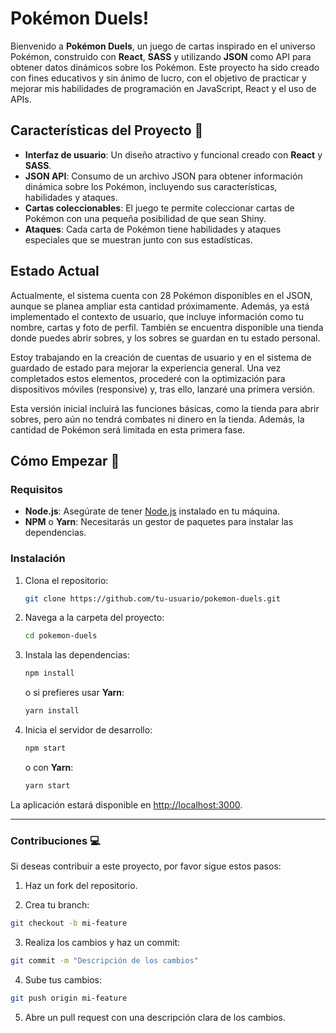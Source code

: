 
# Pokémon Duels!


Bienvenido a **Pokémon Duels**, un juego de cartas inspirado en el universo Pokémon, construido con **React**, **SASS** y utilizando **JSON** como API para obtener datos dinámicos sobre los Pokémon. Este proyecto ha sido creado con fines educativos y sin ánimo de lucro, con el objetivo de practicar y mejorar mis habilidades de programación en JavaScript, React y el uso de APIs.

## Características del Proyecto 🔧

- **Interfaz de usuario**: Un diseño atractivo y funcional creado con **React** y **SASS**.
- **JSON API**: Consumo de un archivo JSON para obtener información dinámica sobre los Pokémon, incluyendo sus características, habilidades y ataques.
- **Cartas coleccionables**: El juego te permite coleccionar cartas de Pokémon con una pequeña posibilidad de que sean Shiny.
- **Ataques**: Cada carta de Pokémon tiene habilidades y ataques especiales que se muestran junto con sus estadísticas.

## Estado Actual
Actualmente, el sistema cuenta con 28 Pokémon disponibles en el JSON, aunque se planea ampliar esta cantidad próximamente. Además, ya está implementado el contexto de usuario, que incluye información como tu nombre, cartas y foto de perfil. También se encuentra disponible una tienda donde puedes abrir sobres, y los sobres se guardan en tu estado personal.

Estoy trabajando en la creación de cuentas de usuario y en el sistema de guardado de estado para mejorar la experiencia general. Una vez completados estos elementos, procederé con la optimización para dispositivos móviles (responsive) y, tras ello, lanzaré una primera versión.

Esta versión inicial incluirá las funciones básicas, como la tienda para abrir sobres, pero aún no tendrá combates ni dinero en la tienda. Además, la cantidad de Pokémon será limitada en esta primera fase.

## Cómo Empezar 🚀

### Requisitos

- **Node.js**: Asegúrate de tener [Node.js](https://nodejs.org) instalado en tu máquina.
- **NPM** o **Yarn**: Necesitarás un gestor de paquetes para instalar las dependencias.

### Instalación

1. Clona el repositorio:
    ```bash
    git clone https://github.com/tu-usuario/pokemon-duels.git
    ```

2. Navega a la carpeta del proyecto:
    ```bash
    cd pokemon-duels
    ```

3. Instala las dependencias:
    ```bash
    npm install
    ```
    o si prefieres usar **Yarn**:
    ```bash
    yarn install
    ```

4. Inicia el servidor de desarrollo:
    ```bash
    npm start
    ```
    o con **Yarn**:
    ```bash
    yarn start
    ```

La aplicación estará disponible en [http://localhost:3000](http://localhost:3000).

---

### Contribuciones 💻
Si deseas contribuir a este proyecto, por favor sigue estos pasos:

1. Haz un fork del repositorio.

2. Crea tu branch:
```bash
git checkout -b mi-feature
```

3. Realiza los cambios y haz un commit:
```bash
git commit -m "Descripción de los cambios"
```
4. Sube tus cambios:
```bash
git push origin mi-feature
```

5. Abre un pull request con una descripción clara de los cambios.
